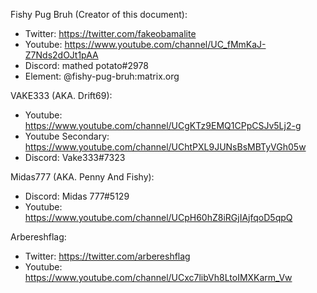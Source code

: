 Fishy Pug Bruh (Creator of this document):
- Twitter: https://twitter.com/fakeobamalite
- Youtube: https://www.youtube.com/channel/UC_fMmKaJ-Z7Nds2dOJt1pAA
- Discord: mathed potato#2978
- Element: @fishy-pug-bruh:matrix.org

VAKE333 (AKA. Drift69):
- Youtube: https://www.youtube.com/channel/UCgKTz9EMQ1CPpCSJv5Lj2-g
- Youtube Secondary: https://www.youtube.com/channel/UChtPXL9JUNsBsMBTyVGh05w
- Discord: Vake333#7323

Midas777 (AKA. Penny And Fishy):
- Discord: Midas 777#5129
- Youtube: https://www.youtube.com/channel/UCpH60hZ8iRGjIAjfqoD5qpQ

Arbereshflag:
- Twitter: https://twitter.com/arbereshflag
- Youtube: https://www.youtube.com/channel/UCxc7libVh8LtoIMXKarm_Vw

